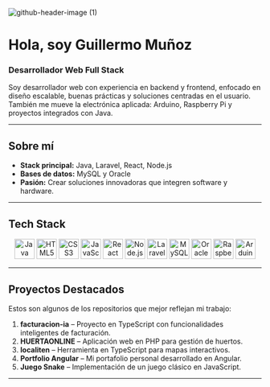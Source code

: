 ![github-header-image (1)](https://github.com/user-attachments/assets/dcdf55ee-f481-4e3d-ac89-f5fcfc19d19c)

#  Hola, soy Guillermo Muñoz  
### Desarrollador Web Full Stack

Soy desarrollador web con experiencia en backend y frontend, enfocado en diseño escalable, buenas prácticas y soluciones centradas en el usuario. También me mueve la electrónica aplicada: Arduino, Raspberry Pi y proyectos integrados con Java.

---

##  Sobre mí  

-  **Stack principal:** Java, Laravel, React, Node.js  
-  **Bases de datos:** MySQL y Oracle  
-  **Pasión:** Crear soluciones innovadoras que integren software y hardware.

---

##  Tech Stack

<p align="center">
<a href="https://www.java.com/" target="_blank"><img src="https://raw.githubusercontent.com/danielcranney/readme-generator/main/public/icons/skills/java-colored.svg" width="40" alt="Java" /></a>
<a href="https://developer.mozilla.org/en-US/docs/Web/HTML" target="_blank"><img src="https://raw.githubusercontent.com/danielcranney/readme-generator/main/public/icons/skills/html5-colored.svg" width="40" alt="HTML5" /></a>
<a href="https://www.w3.org/TR/CSS/" target="_blank"><img src="https://raw.githubusercontent.com/danielcranney/readme-generator/main/public/icons/skills/css3-colored.svg" width="40" alt="CSS3" /></a>
<a href="https://developer.mozilla.org/en-US/docs/Web/JavaScript" target="_blank"><img src="https://raw.githubusercontent.com/danielcranney/readme-generator/main/public/icons/skills/javascript-colored.svg" width="40" alt="JavaScript" /></a>
<a href="https://reactjs.org/" target="_blank"><img src="https://raw.githubusercontent.com/danielcranney/readme-generator/main/public/icons/skills/react-colored.svg" width="40" alt="React" /></a>
<a href="https://nodejs.org/" target="_blank"><img src="https://raw.githubusercontent.com/danielcranney/readme-generator/main/public/icons/skills/nodejs-colored.svg" width="40" alt="Node.js" /></a>
<a href="https://laravel.com/" target="_blank"><img src="https://raw.githubusercontent.com/danielcranney/readme-generator/main/public/icons/skills/laravel-colored.svg" width="40" alt="Laravel" /></a>
<a href="https://www.mysql.com/" target="_blank"><img src="https://raw.githubusercontent.com/danielcranney/readme-generator/main/public/icons/skills/mysql-colored.svg" width="40" alt="MySQL" /></a>
<a href="https://www.oracle.com/" target="_blank"><img src="https://raw.githubusercontent.com/danielcranney/readme-generator/main/public/icons/skills/oracle-colored.svg" width="40" alt="Oracle" /></a>
<a href="https://www.raspberrypi.org/" target="_blank"><img src="https://raw.githubusercontent.com/danielcranney/readme-generator/main/public/icons/skills/raspberrypi-colored.svg" width="40" alt="Raspberry Pi" /></a>
<a href="https://www.arduino.cc/" target="_blank"><img src="https://raw.githubusercontent.com/danielcranney/readme-generator/main/public/icons/skills/arduino-colored.svg" width="40" alt="Arduino" /></a>
</p>

---

##  Proyectos Destacados

Estos son algunos de los repositorios que mejor reflejan mi trabajo:

1. **facturacion-ia** – Proyecto en TypeScript con funcionalidades inteligentes de facturación.  
2. **HUERTAONLINE** – Aplicación web en PHP para gestión de huertos.  
3. **localiten** – Herramienta en TypeScript para mapas interactivos.  
4. **Portfolio Angular** – Mi portafolio personal desarrollado en Angular.  
5. **Juego Snake** – Implementación de un juego clásico en JavaScript.

---

